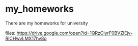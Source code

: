 # my_homeworks
There are my homeworks for university

files: https://drive.google.com/open?id=1QRzCiyrF0BVZIEjv-RICHwvLMX17hv8o
